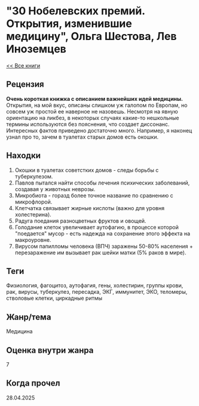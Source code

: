 # "30 Нобелевских премий. Открытия, изменившие медицину", Ольга Шестова, Лев Иноземцев

[\<\< Все книги](../README.md)

## Рецензия

**Очень короткая книжка с описанием важнейших идей медицины.** Открытия, на мой вкус, описаны слишком уж галопом по Европам, но совсем уж простой ее наверное не назовешь. Несмотря на явную ориентацию на ликбез, в некоторых случаях какие-то нешкольные термины используются без пояснения, что создает диссонанс. Интересных фактов приведено достаточно много. Например, я наконец узнал про то, зачем в туалетах старых домов есть окошки.

## Находки

1.  Окошки в туалетах советстких домов - следы борьбы с туберкулезом.
2.  Павлов пытался найти способы лечения психических заболеваний, создавая у животных неврозы.
3.  Микробиота - горазд более точное название по сравнению с микрофлорой.
4.  Клетчатка связывает жирные кислоты (важно для уровня холестерина).
5.  Радуга поедания разноцветных фруктов и овощей.
6.  Голодание клеток увеличивает аутофагию, в процессе которой "поедается" мусор - есть надежда на сохранение этого эффекта на макроуровне.
7.  Вирусом папилломы человека (ВПЧ) заражены 50-80% населения + перезаражение им вызывает рак шейки матки (5% раков в мире).

## Теги

Физиология, фагоцитоз, аутофагия, гены, холестирин, группы крови, рак, вирусы, туберкулез, пересадка, ЭКГ, иммунитет, ЭКО, теломеры, стволовые клетки, циркадные ритмы

## Жанр/тема

Медицина

## Оценка внутри жанра

7

## Когда прочел

28.04.2025
